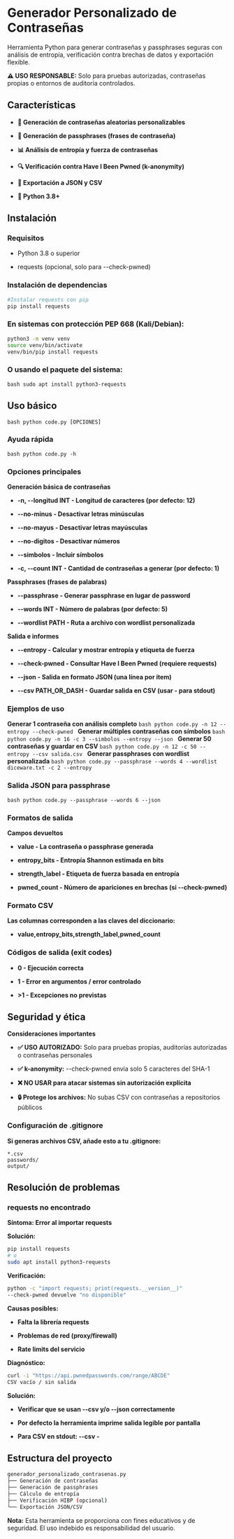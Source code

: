 # **Generador Personalizado de Contraseñas**
Herramienta Python para generar contraseñas y passphrases seguras con análisis de entropía, verificación contra brechas de datos y exportación flexible.

**⚠️ USO RESPONSABLE:** Solo para pruebas autorizadas, contraseñas propias o entornos de auditoría controlados.

## Características
- **🔐 Generación de contraseñas aleatorias personalizables**

- **📝 Generación de passphrases (frases de contraseña)**

- **📊 Análisis de entropía y fuerza de contraseñas**

- **🔍 Verificación contra Have I Been Pwned (k-anonymity)**

- **💾 Exportación a JSON y CSV**

- **🐍 Python 3.8+**

## Instalación
### Requisitos
- Python 3.8 o superior

- requests (opcional, solo para --check-pwned)

### Instalación de dependencias
```bash
#Instalar requests con pip
pip install requests
```
### En sistemas con protección PEP 668 (Kali/Debian):
```bash
python3 -m venv venv
source venv/bin/activate
venv/bin/pip install requests
```
### O usando el paquete del sistema:
``bash
sudo apt install python3-requests
``
## Uso básico
``bash
python code.py [OPCIONES]
``
### Ayuda rápida
``bash
python code.py -h
``
### Opciones principales
**Generación básica de contraseñas**
- **-n, --longitud INT - Longitud de caracteres (por defecto: 12)**

- **--no-minus - Desactivar letras minúsculas**

- **--no-mayus - Desactivar letras mayúsculas**

- **--no-digitos - Desactivar números**

- **--simbolos - Incluir símbolos**

- **-c, --count INT - Cantidad de contraseñas a generar (por defecto: 1)**

**Passphrases (frases de palabras)**
- **--passphrase - Generar passphrase en lugar de password**

- **--words INT - Número de palabras (por defecto: 5)**

- **--wordlist PATH - Ruta a archivo con wordlist personalizada**

**Salida e informes**
- **--entropy - Calcular y mostrar entropía y etiqueta de fuerza**

- **--check-pwned - Consultar Have I Been Pwned (requiere requests)**

- **--json - Salida en formato JSON (una línea por ítem)**

- **--csv PATH_OR_DASH - Guardar salida en CSV (usar - para stdout)**

### Ejemplos de uso
**Generar 1 contraseña con análisis completo**
``bash
python code.py -n 12 --entropy --check-pwned
``
**Generar múltiples contraseñas con símbolos**
``bash
python code.py -n 16 -c 3 --simbolos --entropy --json
``
**Generar 50 contraseñas y guardar en CSV**
``bash
python code.py -n 12 -c 50 --entropy --csv salida.csv
``
**Generar passphrases con wordlist personalizada**
``bash
python code.py --passphrase --words 4 --wordlist diceware.txt -c 2 --entropy
``
### Salida JSON para passphrase
``bash
python code.py --passphrase --words 6 --json
``
### Formatos de salida
**Campos devueltos**
- **value - La contraseña o passphrase generada**

- **entropy_bits - Entropía Shannon estimada en bits**

- **strength_label - Etiqueta de fuerza basada en entropía**

- **pwned_count - Número de apariciones en brechas (si --check-pwned)**

### Formato CSV
**Las columnas corresponden a las claves del diccionario:**
- **value,entropy_bits,strength_label,pwned_count**

### Códigos de salida (exit codes)
- **0 - Ejecución correcta**

- **1 - Error en argumentos / error controlado**

- **>1 - Excepciones no previstas**

## Seguridad y ética
**Consideraciones importantes**
- **✅ USO AUTORIZADO:** Solo para pruebas propias, auditorías autorizadas o contraseñas personales

- **✅ k-anonymity:** --check-pwned envía solo 5 caracteres del SHA-1

- **❌ NO USAR para atacar sistemas sin autorización explícita**

- **🔒 Protege los archivos:** No subas CSV con contraseñas a repositorios públicos

### Configuración de .gitignore
**Si generas archivos CSV, añade esto a tu .gitignore:**
```BAS
*.csv
passwords/
output/
```
## Resolución de problemas
### requests no encontrado
**Síntoma: Error al importar requests**

**Solución:**

```bash
pip install requests
# o
sudo apt install python3-requests
```
**Verificación:**

```bash
python -c "import requests; print(requests.__version__)"
--check-pwned devuelve "no disponible"
```
**Causas posibles:**

- **Falta la librería requests**

- **Problemas de red (proxy/firewall)**

- **Rate limits del servicio**

**Diagnóstico:**

```bash
curl -i "https://api.pwnedpasswords.com/range/ABCDE"
CSV vacío / sin salida
```
**Solución:**

- **Verificar que se usan --csv y/o --json correctamente**

- **Por defecto la herramienta imprime salida legible por pantalla**

- **Para CSV en stdout: --csv -**

## Estructura del proyecto
```bash
generador_personalizado_contrasenas.py
├── Generación de contraseñas
├── Generación de passphrases  
├── Cálculo de entropía
├── Verificación HIBP (opcional)
└── Exportación JSON/CSV
```
**Nota:** Esta herramienta se proporciona con fines educativos y de seguridad. El uso indebido es responsabilidad del usuario.
